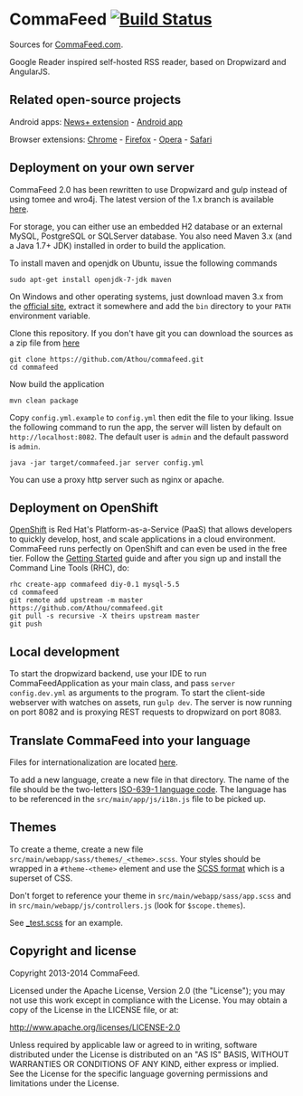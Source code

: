 CommaFeed [![Build Status](https://travis-ci.org/Athou/commafeed.svg?branch=master)](https://travis-ci.org/Athou/commafeed)
=========
Sources for [CommaFeed.com](http://www.commafeed.com/).

Google Reader inspired self-hosted RSS reader, based on Dropwizard and AngularJS.

Related open-source projects
----------------------------

Android apps: [News+ extension](https://github.com/Athou/commafeed-newsplus) - [Android app](https://github.com/doomrobo/CommaFeed-Android-Reader)

Browser extensions: [Chrome](https://github.com/Athou/commafeed-chrome) - [Firefox](https://github.com/Athou/commafeed-firefox) - [Opera](https://github.com/Athou/commafeed-opera) - [Safari](https://github.com/Athou/commafeed-safari)

Deployment on your own server
-----------------------------

CommaFeed 2.0 has been rewritten to use Dropwizard and gulp instead of using tomee and wro4j. The latest version of the 1.x branch is available [here](https://github.com/Athou/commafeed/tree/1.x).

For storage, you can either use an embedded H2 database or an external MySQL, PostgreSQL or SQLServer database.
You also need Maven 3.x (and a Java 1.7+ JDK) installed in order to build the application.

To install maven and openjdk on Ubuntu, issue the following commands

    sudo apt-get install openjdk-7-jdk maven
    
    
On Windows and other operating systems, just download maven 3.x from the [official site](http://maven.apache.org/), extract it somewhere and add the `bin` directory to your `PATH` environment variable.
    
Clone this repository. If you don't have git you can download the sources as a zip file from [here](https://github.com/Athou/commafeed/archive/master.zip)

    git clone https://github.com/Athou/commafeed.git
    cd commafeed
    
Now build the application

    mvn clean package
    
Copy `config.yml.example` to `config.yml` then edit the file to your liking.
Issue the following command to run the app, the server will listen by default on `http://localhost:8082`. The default user is `admin` and the default password is `admin`.

	java -jar target/commafeed.jar server config.yml

You can use a proxy http server such as nginx or apache.

Deployment on OpenShift
-----------------------------

 [OpenShift](https://openshift.redhat.com) is Red Hat's Platform-as-a-Service (PaaS) that allows developers to quickly develop, host, and scale applications in a cloud environment. CommaFeed runs perfectly on OpenShift and can even be used in the free tier. Follow the [Getting Started](https://developers.openshift.com/en/getting-started-overview.html) guide and after you sign up and install the Command Line Tools (RHC), do:

	rhc create-app commafeed diy-0.1 mysql-5.5
	cd commafeed
	git remote add upstream -m master https://github.com/Athou/commafeed.git
	git pull -s recursive -X theirs upstream master
	git push

Local development
-----------------

To start the dropwizard backend, use your IDE to run CommaFeedApplication as your main class, and pass `server config.dev.yml` as arguments to the program.
To start the client-side webserver with watches on assets, run `gulp dev`. The server is now running on port 8082 and is proxying REST requests to dropwizard on port 8083.


Translate CommaFeed into your language
--------------------------------------

Files for internationalization are located [here](https://github.com/Athou/commafeed/tree/master/src/main/app/i18n).

To add a new language, create a new file in that directory.
The name of the file should be the two-letters [ISO-639-1 language code](http://en.wikipedia.org/wiki/List_of_ISO_639-1_codes).
The language has to be referenced in the `src/main/app/js/i18n.js` file to be picked up.

Themes
---------------------

To create a theme, create a new file  `src/main/webapp/sass/themes/_<theme>.scss`. Your styles should be wrapped in a `#theme-<theme>` element and use the [SCSS format](http://sass-lang.com/) which is a superset of CSS.

Don't forget to reference your theme in `src/main/webapp/sass/app.scss` and in `src/main/webapp/js/controllers.js` (look for `$scope.themes`).

See [_test.scss](https://github.com/Athou/commafeed/blob/master/src/main/webapp/sass/themes/_test.scss) for an example.


Copyright and license
---------------------

Copyright 2013-2014 CommaFeed.

Licensed under the Apache License, Version 2.0 (the "License");
you may not use this work except in compliance with the License.
You may obtain a copy of the License in the LICENSE file, or at:

   http://www.apache.org/licenses/LICENSE-2.0

Unless required by applicable law or agreed to in writing, software
distributed under the License is distributed on an "AS IS" BASIS,
WITHOUT WARRANTIES OR CONDITIONS OF ANY KIND, either express or implied.
See the License for the specific language governing permissions and
limitations under the License.
